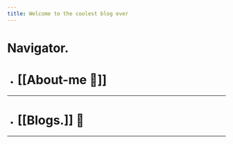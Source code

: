 ```yaml
---
title: Welcome to the coolest blog ever
---
```


# Navigator.

- # [[About-me 👾]]
---
- # [[Blogs.]] 📜
---















